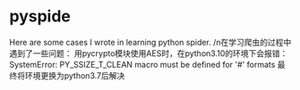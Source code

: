 # pyspide
Here are some cases I wrote in learning python spider.
/n在学习爬虫的过程中遇到了一些问题：
用pycrypto模块使用AES时，在python3.10的环境下会报错：SystemError: PY_SSIZE_T_CLEAN macro must be defined for '#' formats
最终将环境更换为python3.7后解决
